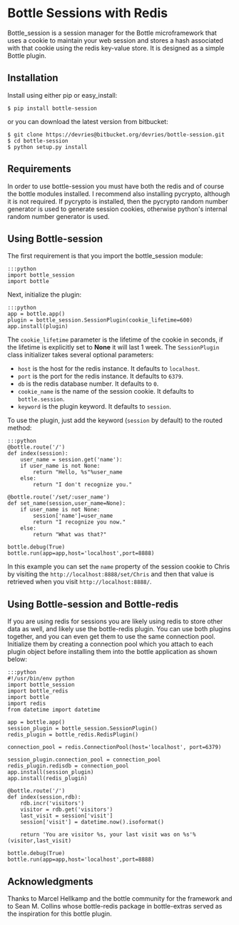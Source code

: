 Bottle Sessions with Redis
==========================

Bottle_session is a session manager for the Bottle microframework that uses a
cookie to maintain your web session and stores a hash associated with that
cookie using the redis key-value store. It is designed as a simple Bottle
plugin.

Installation
------------
Install using either pip or easy_install:

    $ pip install bottle-session

or you can download the latest version from bitbucket:

    $ git clone https://devries@bitbucket.org/devries/bottle-session.git
    $ cd bottle-session
    $ python setup.py install

Requirements
------------
In order to use bottle-session you must have both the redis and of course the
bottle modules installed. I recommend also installing pycrypto, although it is
not required. If pycrypto is installed, then the pycrypto random number
generator is used to generate session cookies, otherwise python's internal
random number generator is used.

Using Bottle-session
--------------------
The first requirement is that you import the bottle_session module:

    :::python
    import bottle_session
    import bottle

Next, initialize the plugin:

    :::python
    app = bottle.app()
    plugin = bottle_session.SessionPlugin(cookie_lifetime=600)
    app.install(plugin)

The `cookie_lifetime` parameter is the lifetime of the cookie in seconds, if
the lifetime is explicitly set to **None** it will last 1 week. The
`SessionPlugin` class initializer takes several optional parameters:

- `host` is the host for the redis instance. It defaults to `localhost`.
- `port` is the port for the redis instance. It defaults to `6379`.
- `db` is the redis database number. It defaults to `0`.
- `cookie_name` is the name of the session cookie. It defaults to
  `bottle.session`.
- `keyword` is the plugin keyword. It defaults to `session`.

To use the plugin, just add the keyword (`session` by default) to the routed
method:

    :::python
    @bottle.route('/')
    def index(session):
        user_name = session.get('name'):
        if user_name is not None:
            return "Hello, %s"%user_name
        else:
            return "I don't recognize you."

    @bottle.route('/set/:user_name')
    def set_name(session,user_name=None):
        if user_name is not None:
            session['name']=user_name
            return "I recognize you now."
        else:
            return "What was that?"

    bottle.debug(True)
    bottle.run(app=app,host='localhost',port=8888)

In this example you can set the `name` property of the session cookie to Chris
by visiting the `http://localhost:8888/set/Chris` and then that value is
retrieved when you visit `http://localhost:8888/`. 

Using Bottle-session and Bottle-redis
-------------------------------------
If you are using redis for sessions you are likely using redis to store other
data as well, and likely use the bottle-redis plugin. You can use both plugins
together, and you can even get them to use the same connection pool.
Initialize them by creating a connection pool which you attach to each plugin
object before installing them into the bottle application as shown below:

    :::python
    #!/usr/bin/env python
    import bottle_session
    import bottle_redis
    import bottle
    import redis
    from datetime import datetime

    app = bottle.app()
    session_plugin = bottle_session.SessionPlugin()
    redis_plugin = bottle_redis.RedisPlugin()

    connection_pool = redis.ConnectionPool(host='localhost', port=6379)

    session_plugin.connection_pool = connection_pool
    redis_plugin.redisdb = connection_pool
    app.install(session_plugin)
    app.install(redis_plugin)

    @bottle.route('/')
    def index(session,rdb):
        rdb.incr('visitors')
        visitor = rdb.get('visitors')
        last_visit = session['visit']
        session['visit'] = datetime.now().isoformat()

        return 'You are visitor %s, your last visit was on %s'%(visitor,last_visit)

    bottle.debug(True)
    bottle.run(app=app,host='localhost',port=8888)

Acknowledgments
---------------
Thanks to Marcel Hellkamp and the bottle community for the framework and to
Sean M. Collins whose bottle-redis package in bottle-extras served as the
inspiration for this bottle plugin.
